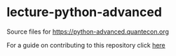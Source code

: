 # lecture-python-advanced
Source files for https://python-advanced.quantecon.org

For a guide on contributing to this repository click [here](https://quantecon.org/contribute-lectures/)
